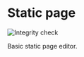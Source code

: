 Static page
===========

![Integrity check](https://github.com/baraja-core/cms-static-page/workflows/Integrity%20check/badge.svg)

Basic static page editor.
